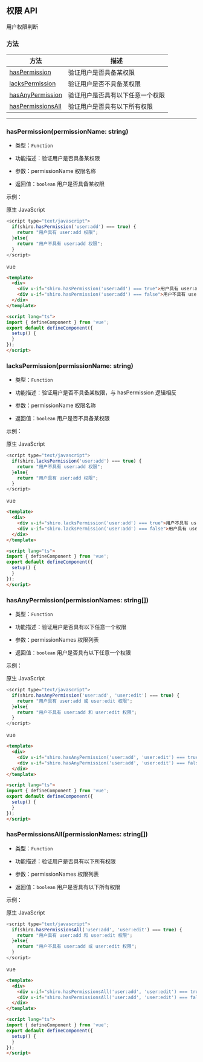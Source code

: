## 权限 API

用户权限判断


### 方法

|  方法                                                   | 描述                          |
|  ----                                                   | ----                         |
| [hasPermission](permission.html#hasPermission)          | 验证用户是否具备某权限          |
| [lacksPermission](permission.html#lacksPermission)      | 验证用户是否不具备某权限         |
| [hasAnyPermission](permission.html#hasAnyPermission)    | 验证用户是否具有以下任意一个权限  |
| [hasPermissionsAll](permission.html#hasPermissionsAll)  | 验证用户是否具有以下所有权限     |


---

### **hasPermission(permissionName: string)**
* 类型：`Function`

* 功能描述：验证用户是否具备某权限

* 参数：permissionName 权限名称

* 返回值：`boolean` 用户是否具备某权限

示例：

原生 JavaScript
```javascript
<script type="text/javascript">
  if(shiro.hasPermission('user:add') === true) {
    return "用户具有 user:add 权限";
  }else{
    return "用户不具有 user:add 权限";
  }
</script>
```

vue
```html
<template>
  <div>
    <div v-if="shiro.hasPermission('user:add') === true">用户具有 user:add 权限</div>
    <div v-if="shiro.hasPermission('user:add') === false">用户不具有 user:add 权限</div>
  </div>
</template>

<script lang="ts">
import { defineComponent } from 'vue';
export default defineComponent({
  setup() {
  }
});
</script>
```


### **lacksPermission(permissionName: string)**
* 类型：`Function`

* 功能描述：验证用户是否不具备某权限，与 hasPermission 逻辑相反

* 参数：permissionName 权限名称

* 返回值：`boolean` 用户是否不具备某权限

示例：

原生 JavaScript
```javascript
<script type="text/javascript">
  if(shiro.lacksPermission('user:add') === true) {
    return "用户不具有 user:add 权限";
  }else{
    return "用户具有 user:add 权限";
  }
</script>
```

vue
```html
<template>
  <div>
    <div v-if="shiro.lacksPermission('user:add') === true">用户不具有 user:add 权限</div>
    <div v-if="shiro.lacksPermission('user:add') === false">用户具有 user:add 权限</div>
  </div>
</template>

<script lang="ts">
import { defineComponent } from 'vue';
export default defineComponent({
  setup() {
  }
});
</script>
```


### **hasAnyPermission(permissionNames: string[])**
* 类型：`Function`

* 功能描述：验证用户是否具有以下任意一个权限

* 参数：permissionNames 权限列表

* 返回值：`boolean` 用户是否具有以下任意一个权限

示例：

原生 JavaScript
```javascript
<script type="text/javascript">
  if(shiro.hasAnyPermission('user:add', 'user:edit') === true) {
    return "用户具有 user:add 或 user:edit 权限";
  }else{
    return "用户不具有 user:add 和 user:edit 权限";
  }
</script>
```

vue
```html
<template>
  <div>
    <div v-if="shiro.hasAnyPermission('user:add', 'user:edit') === true">用户具有 user:add 或 user:edit 权限</div>
    <div v-if="shiro.hasAnyPermission('user:add', 'user:edit') === false">用户不具有 user:add 和 user:edit 权限</div>
  </div>
</template>

<script lang="ts">
import { defineComponent } from 'vue';
export default defineComponent({
  setup() {
  }
});
</script>
```


### **hasPermissionsAll(permissionNames: string[])**
* 类型：`Function`

* 功能描述：验证用户是否具有以下所有权限

* 参数：permissionNames 权限列表

* 返回值：`boolean` 用户是否具有以下所有权限

示例：

原生 JavaScript
```javascript
<script type="text/javascript">
  if(shiro.hasPermissionsAll('user:add', 'user:edit') === true) {
    return "用户具有 user:add 和 user:edit 权限";
  }else{
    return "用户不具有 user:add 或 user:edit 权限";
  }
</script>
```

vue
```html
<template>
  <div>
    <div v-if="shiro.hasPermissionsAll('user:add', 'user:edit') === true">用户具有 user:add 和 user:edit 权限</div>
    <div v-if="shiro.hasPermissionsAll('user:add', 'user:edit') === false">用户不具有 user:add 或 user:edit  权限</div>
  </div>
</template>

<script lang="ts">
import { defineComponent } from 'vue';
export default defineComponent({
  setup() {
  }
});
</script>
```